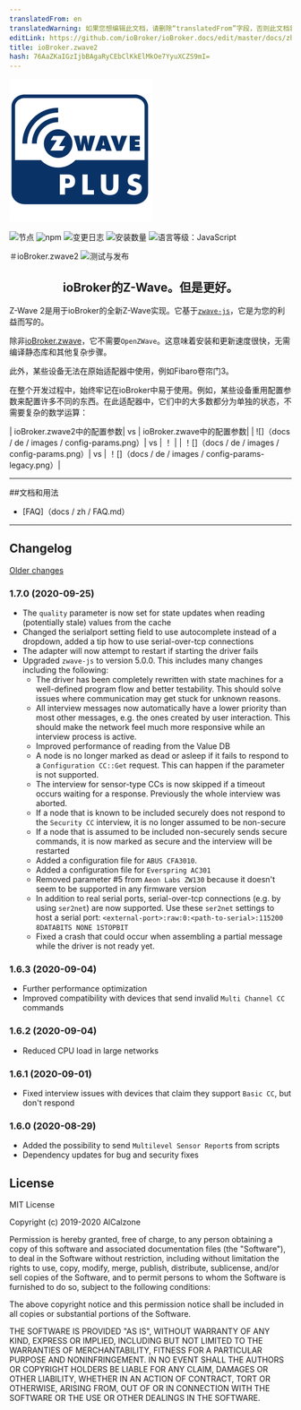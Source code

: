 ```yaml
---
translatedFrom: en
translatedWarning: 如果您想编辑此文档，请删除“translatedFrom”字段，否则此文档将再次自动翻译
editLink: https://github.com/ioBroker/ioBroker.docs/edit/master/docs/zh-cn/adapterref/iobroker.zwave2/README.md
title: ioBroker.zwave2
hash: 76AaZKaIGzIjbBAgaRyCEbClKkElMkOe7YyuXCZS9mI=
---
```

![商标](../../../en/adapterref/iobroker.zwave2/admin/zwave2.svg)

![节点](https://img.shields.io/node/v/iobroker.zwave2.svg)
![npm](https://img.shields.io/npm/v/iobroker.zwave2.svg)
![变更日志](https://img.shields.io/badge/read-Changelog-informational)
![安装数量](http://iobroker.live/badges/zwave2-stable.svg)
![语言等级：JavaScript](https://img.shields.io/lgtm/grade/javascript/g/AlCalzone/ioBroker.zwave2.svg?logo=lgtm&logoWidth=18)

＃ioBroker.zwave2
![测试与发布](https://github.com/AlCalzone/iobroker.zwave2/workflows/Test%20and%20Release/badge.svg)

<h2 align="center">ioBroker的Z-Wave。但是更好。</h3>

Z-Wave 2是用于ioBroker的全新Z-Wave实现。它基于[`zwave-js`](https://github.com/AlCalzone/node-zwave-js)，它是为您的利益而写的。

除非[ioBroker.zwave](https://github.com/ioBroker/ioBroker.zwave/)，它不需要`OpenZWave`。这意味着安装和更新速度很快，无需编译静态库和其他复杂步骤。

此外，某些设备无法在原始适配器中使用，例如Fibaro卷帘门3。

在整个开发过程中，始终牢记在ioBroker中易于使用。例如，某些设备重用配置参数来配置许多不同的东西。在此适配器中，它们中的大多数都分为单独的状态，不需要复杂的数学运算：

| ioBroker.zwave2中的配置参数| vs | ioBroker.zwave中的配置参数|
| ![]（docs / de / images / config-params.png）| vs | ！[](../../../en/adapterref/iobroker.zwave2/docs/de/images/config-params-legacy.png) |
| ！[]（docs / de / images / config-params.png）| vs | ！[]（docs / de / images / config-params-legacy.png）|

---

##文档和用法
* [FAQ]（docs / zh / FAQ.md）

---

## Changelog
[Older changes](CHANGELOG_OLD.md)
<!--
	Placeholder for next versions:
	### __WORK IN PROGRESS__
-->

### 1.7.0 (2020-09-25)
* The `quality` parameter is now set for state updates when reading (potentially stale) values from the cache
* Changed the serialport setting field to use autocomplete instead of a dropdown, added a tip how to use serial-over-tcp connections
* The adapter will now attempt to restart if starting the driver fails
* Upgraded `zwave-js` to version 5.0.0. This includes many changes including the following:
  * The driver has been completely rewritten with state machines for a well-defined program flow and better testability. This should solve issues where communication may get stuck for unknown reasons.
  * All interview messages now automatically have a lower priority than most other messages, e.g. the ones created by user interaction. This should make the network feel much more responsive while an interview process is active.
  * Improved performance of reading from the Value DB
  * A node is no longer marked as dead or asleep if it fails to respond to a `Configuration CC::Get` request. This can happen if the parameter is not supported.
  * The interview for sensor-type CCs is now skipped if a timeout occurs waiting for a response. Previously the whole interview was aborted.
  * If a node that is known to be included securely does not respond to the `Security CC` interview, it is no longer assumed to be non-secure
  * If a node that is assumed to be included non-securely sends secure commands, it is now marked as secure and the interview will be restarted
  * Added a configuration file for `ABUS CFA3010`.
  * Added a configuration file for `Everspring AC301`
  * Removed parameter #5 from `Aeon Labs ZW130` because it doesn't seem to be supported in any firmware version
  * In addition to real serial ports, serial-over-tcp connections (e.g. by using `ser2net`) are now supported. Use these `ser2net` settings to host a serial port: `<external-port>:raw:0:<path-to-serial>:115200 8DATABITS NONE 1STOPBIT`
  * Fixed a crash that could occur when assembling a partial message while the driver is not ready yet.

### 1.6.3 (2020-09-04)
* Further performance optimization
* Improved compatibility with devices that send invalid `Multi Channel CC` commands

### 1.6.2 (2020-09-04)
* Reduced CPU load in large networks

### 1.6.1 (2020-09-01)
* Fixed interview issues with devices that claim they support `Basic CC`, but don't respond

### 1.6.0 (2020-08-29)
* Added the possibility to send `Multilevel Sensor Report`s from scripts
* Dependency updates for bug and security fixes

## License

MIT License

Copyright (c) 2019-2020 AlCalzone

Permission is hereby granted, free of charge, to any person obtaining a copy
of this software and associated documentation files (the "Software"), to deal
in the Software without restriction, including without limitation the rights
to use, copy, modify, merge, publish, distribute, sublicense, and/or sell
copies of the Software, and to permit persons to whom the Software is
furnished to do so, subject to the following conditions:

The above copyright notice and this permission notice shall be included in all
copies or substantial portions of the Software.

THE SOFTWARE IS PROVIDED "AS IS", WITHOUT WARRANTY OF ANY KIND, EXPRESS OR
IMPLIED, INCLUDING BUT NOT LIMITED TO THE WARRANTIES OF MERCHANTABILITY,
FITNESS FOR A PARTICULAR PURPOSE AND NONINFRINGEMENT. IN NO EVENT SHALL THE
AUTHORS OR COPYRIGHT HOLDERS BE LIABLE FOR ANY CLAIM, DAMAGES OR OTHER
LIABILITY, WHETHER IN AN ACTION OF CONTRACT, TORT OR OTHERWISE, ARISING FROM,
OUT OF OR IN CONNECTION WITH THE SOFTWARE OR THE USE OR OTHER DEALINGS IN THE
SOFTWARE.